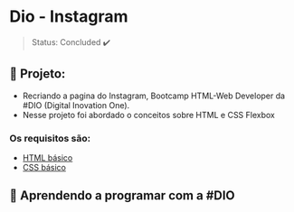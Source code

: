 # <hl> Dio - Instagram</hl>

> Status: Concluded ✔️

## 📘 Projeto: 
+ Recriando a pagina do Instagram, Bootcamp HTML-Web Developer da #DIO (Digital Inovation One).
+ Nesse projeto foi abordado o conceitos sobre HTML e CSS Flexbox 

### Os requisitos são:

* [HTML básico](https://www.w3schools.com/html/)
* [CSS básico](https://developer.mozilla.org/pt-BR/docs/Web/CSS)

## 🚀 Aprendendo a programar com a #DIO
